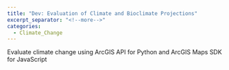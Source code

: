 ```yaml
---
title: "Dev: Evaluation of Climate and Bioclimate Projections"
excerpt_separator: "<!--more-->"
categories:
  - Climate_Change
---
```


Evaluate climate change using ArcGIS API for Python and ArcGIS Maps SDK for JavaScript
